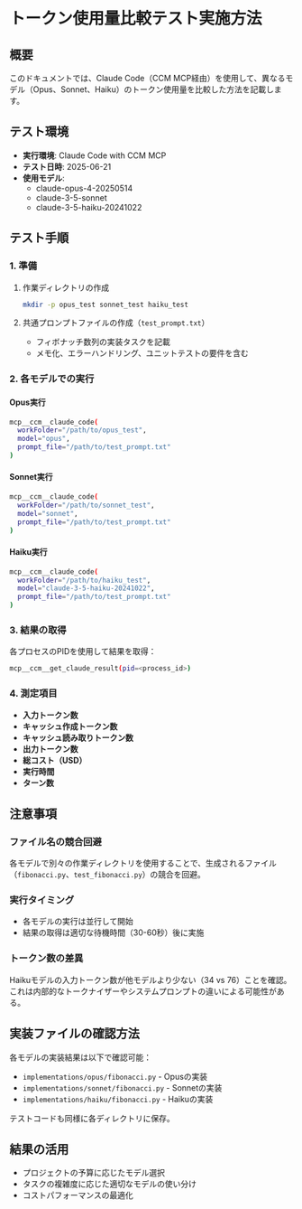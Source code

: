 # トークン使用量比較テスト実施方法

## 概要
このドキュメントでは、Claude Code（CCM MCP経由）を使用して、異なるモデル（Opus、Sonnet、Haiku）のトークン使用量を比較した方法を記載します。

## テスト環境
- **実行環境**: Claude Code with CCM MCP
- **テスト日時**: 2025-06-21
- **使用モデル**:
  - claude-opus-4-20250514
  - claude-3-5-sonnet
  - claude-3-5-haiku-20241022

## テスト手順

### 1. 準備
1. 作業ディレクトリの作成
   ```bash
   mkdir -p opus_test sonnet_test haiku_test
   ```

2. 共通プロンプトファイルの作成（`test_prompt.txt`）
   - フィボナッチ数列の実装タスクを記載
   - メモ化、エラーハンドリング、ユニットテストの要件を含む

### 2. 各モデルでの実行

#### Opus実行
```bash
mcp__ccm__claude_code(
  workFolder="/path/to/opus_test",
  model="opus",
  prompt_file="/path/to/test_prompt.txt"
)
```

#### Sonnet実行
```bash
mcp__ccm__claude_code(
  workFolder="/path/to/sonnet_test",
  model="sonnet",
  prompt_file="/path/to/test_prompt.txt"
)
```

#### Haiku実行
```bash
mcp__ccm__claude_code(
  workFolder="/path/to/haiku_test",
  model="claude-3-5-haiku-20241022",
  prompt_file="/path/to/test_prompt.txt"
)
```

### 3. 結果の取得
各プロセスのPIDを使用して結果を取得：
```bash
mcp__ccm__get_claude_result(pid=<process_id>)
```

### 4. 測定項目
- **入力トークン数**
- **キャッシュ作成トークン数**
- **キャッシュ読み取りトークン数**
- **出力トークン数**
- **総コスト（USD）**
- **実行時間**
- **ターン数**

## 注意事項

### ファイル名の競合回避
各モデルで別々の作業ディレクトリを使用することで、生成されるファイル（`fibonacci.py`、`test_fibonacci.py`）の競合を回避。

### 実行タイミング
- 各モデルの実行は並行して開始
- 結果の取得は適切な待機時間（30-60秒）後に実施

### トークン数の差異
Haikuモデルの入力トークン数が他モデルより少ない（34 vs 76）ことを確認。これは内部的なトークナイザーやシステムプロンプトの違いによる可能性がある。

## 実装ファイルの確認方法

各モデルの実装結果は以下で確認可能：
- `implementations/opus/fibonacci.py` - Opusの実装
- `implementations/sonnet/fibonacci.py` - Sonnetの実装
- `implementations/haiku/fibonacci.py` - Haikuの実装

テストコードも同様に各ディレクトリに保存。

## 結果の活用
- プロジェクトの予算に応じたモデル選択
- タスクの複雑度に応じた適切なモデルの使い分け
- コストパフォーマンスの最適化